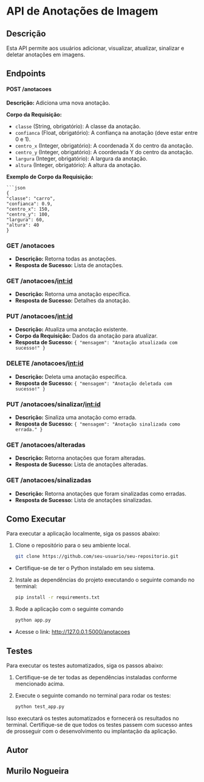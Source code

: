 
# API de Anotações de Imagem

## Descrição
Esta API permite aos usuários adicionar, visualizar, atualizar, sinalizar e deletar anotações em imagens.

## Endpoints

#### POST /anotacoes

**Descrição:** Adiciona uma nova anotação.

**Corpo da Requisição:**

- `classe` (String, obrigatório): A classe da anotação.
- `confianca` (Float, obrigatório): A confiança na anotação (deve estar entre 0 e 1).
- `centro_x` (Integer, obrigatório): A coordenada X do centro da anotação.
- `centro_y` (Integer, obrigatório): A coordenada Y do centro da anotação.
- `largura` (Integer, obrigatório): A largura da anotação.
- `altura` (Integer, obrigatório): A altura da anotação.

**Exemplo de Corpo da Requisição:**

    ```json
    {
    "classe": "carro",
    "confianca": 0.9,
    "centro_x": 150,
    "centro_y": 100,
    "largura": 60,
    "altura": 40
    }

### GET /anotacoes
- **Descrição:** Retorna todas as anotações.
- **Resposta de Sucesso:** Lista de anotações.

### GET /anotacoes/<int:id>
- **Descrição:** Retorna uma anotação específica.
- **Resposta de Sucesso:** Detalhes da anotação.

### PUT /anotacoes/<int:id>
- **Descrição:** Atualiza uma anotação existente.
- **Corpo da Requisição:** Dados da anotação para atualizar.
- **Resposta de Sucesso:** `{ "mensagem": "Anotação atualizada com sucesso!" }`

### DELETE /anotacoes/<int:id>
- **Descrição:** Deleta uma anotação específica.
- **Resposta de Sucesso:** `{ "mensagem": "Anotação deletada com sucesso!" }`

### PUT /anotacoes/sinalizar/<int:id>
- **Descrição:** Sinaliza uma anotação como errada.
- **Resposta de Sucesso:** `{ "mensagem": "Anotação sinalizada como errada." }`

### GET /anotacoes/alteradas
- **Descrição:** Retorna anotações que foram alteradas.
- **Resposta de Sucesso:** Lista de anotações alteradas.

### GET /anotacoes/sinalizadas
- **Descrição:** Retorna anotações que foram sinalizadas como erradas.
- **Resposta de Sucesso:** Lista de anotações sinalizadas.

## Como Executar

Para executar a aplicação localmente, siga os passos abaixo:

1. Clone o repositório para o seu ambiente local.

   ```bash
   git clone https://github.com/seu-usuario/seu-repositorio.git

- Certifique-se de ter o Python instalado em seu sistema.
2. Instale as dependências do projeto executando o seguinte comando no terminal:

    ```bash
    pip install -r requirements.txt

3. Rode a aplicação com o seguinte comando
    ```bash
    python app.py 

- Acesse o link: http://127.0.0.1:5000/anotacoes

## Testes
Para executar os testes automatizados, siga os passos abaixo:

1. Certifique-se de ter todas as dependências instaladas conforme mencionado acima.

2. Execute o seguinte comando no terminal para rodar os testes:
    ```bash
    python test_app.py

Isso executará os testes automatizados e fornecerá os resultados no terminal. Certifique-se de que todos os testes passem com sucesso antes de prosseguir com o desenvolvimento ou implantação da aplicação.

## Autor
## Murilo Nogueira
